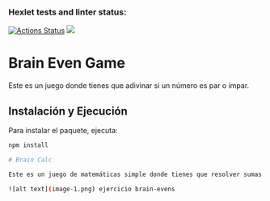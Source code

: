 ### Hexlet tests and linter status:
[![Actions Status](https://github.com/RSuarezwilli/fullstack-javascript-project-98/actions/workflows/hexlet-check.yml/badge.svg)](https://github.com/RSuarezwilli/fullstack-javascript-project-98/actions)
<a href="https://codeclimate.com/github/RSuarezwilli/fullstack-javascript-project-98/maintainability"><img src="https://api.codeclimate.com/v1/badges/8eed5dbf667bdcd01cbd/maintainability" /></a>

# Brain Even Game

Este es un juego donde tienes que adivinar si un número es par o impar.

## Instalación y Ejecución

Para instalar el paquete, ejecuta:


```bash
npm install

# Brain Calc

Este es un juego de matemáticas simple donde tienes que resolver sumas aleatorias.

![alt text](image-1.png) ejercicio brain-evens

